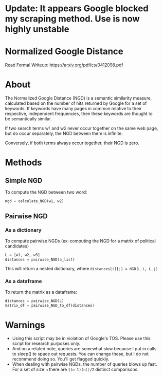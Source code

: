 
# Update: It appears Google blocked my scraping method. Use is now highly unstable 

# Normalized Google Distance
Read Formal Writeup: https://arxiv.org/pdf/cs/0412098.pdf
# About
The Normalized Google Distance (NGD) is a semantic similarity measure, calculated based on the number of hits returned by Google for a set of keywords. If keywords have many pages in common relative to their respective, independent frequencies, then these keywords are thought to be semantically similar.

If two search terms w1 and w2 never occur together on the same web page, but do occur separately, the NGD between them is infinite.

Conversely, if both terms always occur together, their NGD is zero.

# Methods
## Simple NGD
To compute the NGD between two word:

``` Python
ngd = calculate_NGD(w1, w2)
```

## Pairwise NGD
### As a dictionary

To compute pairwise NGDs (ex: computing the NGD for a matrix of political candidates)
``` Python
L = [w1, w2, w3]
distances = pairwise_NGD(a_list)
```
This will return a nested dictionary, where ```distances[i][j] = NGD(L_i, L_j)```

### As a dataframe
To return the matrix as a dataframe:
``` Python
distances = pairwise_NGD(L)
matrix_df = pairwise_NGD_to_df(distances)
```

# Warnings
* Using this script may be in violation of Google's TOS. Please use this script for research purposes only.
* And on a related note, queries are somewhat slow because I put in calls to sleep() to space out requests. You can change these, but I do not recommend doing so. You'll get flagged quickly.
* When dealing with pairwise NGDs, the number of queries blows up fast. For a set of size ```n``` there are ```[(n-1)(n)]/2``` distinct comparisons.
